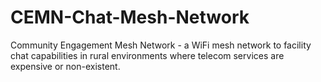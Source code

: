 # CEMN-Chat-Mesh-Network
Community Engagement Mesh Network - a WiFi mesh network to facility chat capabilities in rural environments where telecom services are expensive or non-existent. 
